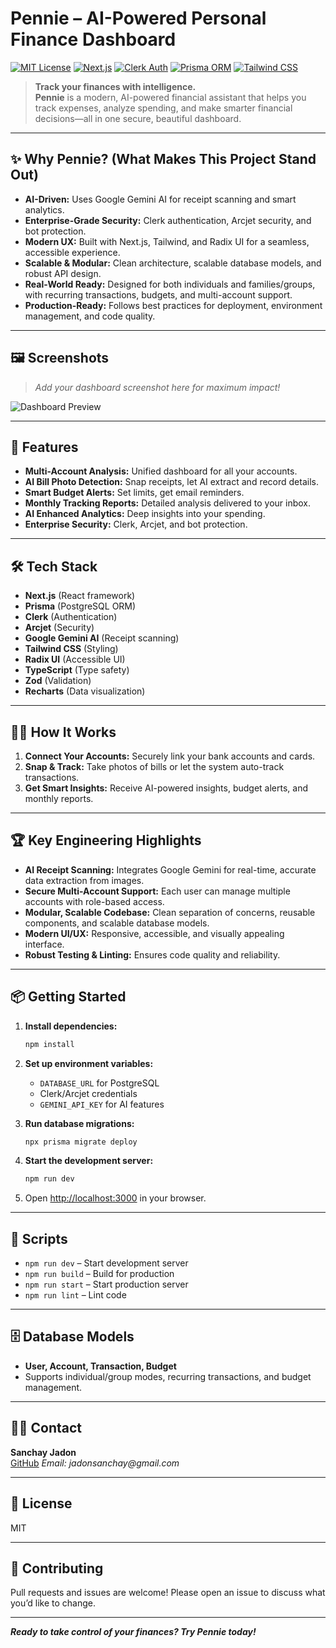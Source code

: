 # Pennie – AI-Powered Personal Finance Dashboard

[![MIT License](https://img.shields.io/badge/license-MIT-blue.svg)](LICENSE)
[![Next.js](https://img.shields.io/badge/Next.js-15.3.4-blue?logo=next.js)](https://nextjs.org/)
[![Clerk Auth](https://img.shields.io/badge/Auth-Clerk-blueviolet)](https://clerk.com/)
[![Prisma ORM](https://img.shields.io/badge/ORM-Prisma-3982CE?logo=prisma)](https://www.prisma.io/)
[![Tailwind CSS](https://img.shields.io/badge/Style-TailwindCSS-38B2AC?logo=tailwind-css)](https://tailwindcss.com/)

> **Track your finances with intelligence.**  
> **Pennie** is a modern, AI-powered financial assistant that helps you track expenses, analyze spending, and make smarter financial decisions—all in one secure, beautiful dashboard.

---

## ✨ Why Pennie? (What Makes This Project Stand Out)

- **AI-Driven:** Uses Google Gemini AI for receipt scanning and smart analytics.
- **Enterprise-Grade Security:** Clerk authentication, Arcjet security, and bot protection.
- **Modern UX:** Built with Next.js, Tailwind, and Radix UI for a seamless, accessible experience.
- **Scalable & Modular:** Clean architecture, scalable database models, and robust API design.
- **Real-World Ready:** Designed for both individuals and families/groups, with recurring transactions, budgets, and multi-account support.
- **Production-Ready:** Follows best practices for deployment, environment management, and code quality.

---

## 🖼️ Screenshots

> _Add your dashboard screenshot here for maximum impact!_

![Dashboard Preview](public/banner.jpg)

---

## 🚀 Features

- **Multi-Account Analysis:** Unified dashboard for all your accounts.
- **AI Bill Photo Detection:** Snap receipts, let AI extract and record details.
- **Smart Budget Alerts:** Set limits, get email reminders.
- **Monthly Tracking Reports:** Detailed analysis delivered to your inbox.
- **AI Enhanced Analytics:** Deep insights into your spending.
- **Enterprise Security:** Clerk, Arcjet, and bot protection.

---

## 🛠️ Tech Stack

- **Next.js** (React framework)
- **Prisma** (PostgreSQL ORM)
- **Clerk** (Authentication)
- **Arcjet** (Security)
- **Google Gemini AI** (Receipt scanning)
- **Tailwind CSS** (Styling)
- **Radix UI** (Accessible UI)
- **TypeScript** (Type safety)
- **Zod** (Validation)
- **Recharts** (Data visualization)

---

## 🧑‍💻 How It Works

1. **Connect Your Accounts:** Securely link your bank accounts and cards.
2. **Snap & Track:** Take photos of bills or let the system auto-track transactions.
3. **Get Smart Insights:** Receive AI-powered insights, budget alerts, and monthly reports.

---

## 🏆 Key Engineering Highlights

- **AI Receipt Scanning:** Integrates Google Gemini for real-time, accurate data extraction from images.
- **Secure Multi-Account Support:** Each user can manage multiple accounts with role-based access.
- **Modular, Scalable Codebase:** Clean separation of concerns, reusable components, and scalable database models.
- **Modern UI/UX:** Responsive, accessible, and visually appealing interface.
- **Robust Testing & Linting:** Ensures code quality and reliability.

---

## 📦 Getting Started

1. **Install dependencies:**
   ```bash
   npm install
   ```
2. **Set up environment variables:**
   - `DATABASE_URL` for PostgreSQL
   - Clerk/Arcjet credentials
   - `GEMINI_API_KEY` for AI features

3. **Run database migrations:**
   ```bash
   npx prisma migrate deploy
   ```

4. **Start the development server:**
   ```bash
   npm run dev
   ```

5. Open [http://localhost:3000](http://localhost:3000) in your browser.

---

## 📝 Scripts

- `npm run dev` – Start development server
- `npm run build` – Build for production
- `npm run start` – Start production server
- `npm run lint` – Lint code

---

## 🗄️ Database Models

- **User, Account, Transaction, Budget**
- Supports individual/group modes, recurring transactions, and budget management.

---

## 🙋‍♂️ Contact

**Sanchay Jadon**  
[GitHub](https://github.com/Sanchay22) 
_Email: jadonsanchay@gmail.com_ <!-- (replace with your real email if you want) -->

---

## 📄 License

MIT

---

## 🤝 Contributing

Pull requests and issues are welcome! Please open an issue to discuss what you’d like to change.

---

**_Ready to take control of your finances? Try Pennie today!_**
